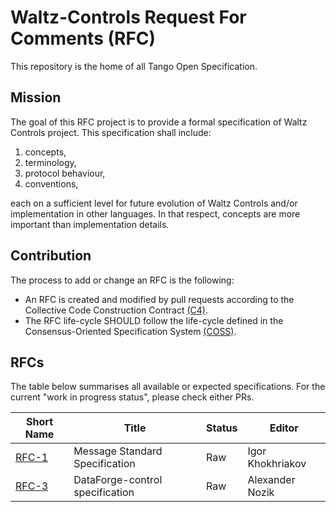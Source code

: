 # Waltz-Controls Request For Comments (RFC)

This repository is the home of all Tango Open Specification.

## Mission

The goal of this RFC project is to provide a formal specification of Waltz Controls project. This specification shall include:

1. concepts,
2. terminology, 
3. protocol behaviour,
4. conventions,

each on a sufficient level for future evolution of Waltz Controls and/or implementation in other languages. In that respect, concepts are more important than implementation details.


## Contribution

The process to add or change an RFC is the following:

- An RFC is created and modified by pull requests according to the Collective Code Construction Contract [(C4)](https://github.com/unprotocols/rfc/blob/master/1/README.md).
- The RFC life-cycle SHOULD follow the life-cycle defined in the Consensus-Oriented Specification System [(COSS)](https://github.com/unprotocols/rfc/blob/master/2/README.md).

## RFCs

The table below summarises all available or expected specifications. For the current "work in progress status", please 
check either PRs.  

Short Name               | Title                                                         | Status     | Editor
-------------------------|---------------------------------------------------------------|------------|-------
[RFC-1](1)                    | Message Standard Specification                                | Raw        | Igor Khokhriakov
[RFC-3](3)                    | DataForge-control specification                                | Raw        | Alexander Nozik
